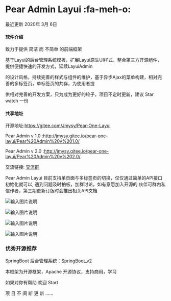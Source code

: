# Pear Admin Layui     :fa-meh-o: 

最近更新 2020年 3月 6日  
 

#### 软件介绍

致力于提供 简洁 而 不简单 的前端框架

基于Layui的后台管理系统模板，扩展Layui原生UI样式，整合第三方开源组件，提供便捷快速的开发方式，延续LayuiAdmin

的设计风格，持续完善的样式与组件的维护，基于异步Ajax的菜单构建，相对完善的多标签页，单标签页的共存，为使用者提

供相对完善的开发方案，只为成为更好的轮子，项目不定时更新，建议 Star watch 一份

#### 共享地址

开源地址:https://gitee.com/Jmysy/Pear-One-Layui

Pear Admin v 1.0 :http://jmysy.gitee.io/pear-one-layui/Pear%20Admin%20v%201.0/

Pear Admin v 2.0 :http://jmysy.gitee.io/pear-one-layui/Pear%20Admin%20v%202.0/

交流链接: [交流群](https://jq.qq.com/?_wv=1027&k=5OdSmve)

Pear Admin Layui 目前支持单页面与多标签页的切换，仅仅通过简单的API接口初始化就可以, 遇到问题及时拍板，加群讨论，如有意愿加入开源的
伙伴可群内私信作者，第三期更新订版时会推出相关API文档

![输入图片说明](https://images.gitee.com/uploads/images/2020/0217/161541_614d4797_4835367.png "JOBEZCP@%WOC4}B7RKEVQRO.png")

![输入图片说明](https://images.gitee.com/uploads/images/2020/0217/161551_61854cd5_4835367.png "K_[4YON[[TXT{6RGAEGGV3E.png")

![输入图片说明](https://images.gitee.com/uploads/images/2020/0217/161610_af1360fb_4835367.png "N0E}6VD1HH0C4UETP07QSF5.png")

![输入图片说明](https://images.gitee.com/uploads/images/2020/0217/161626_c20fab08_4835367.png "_RH)_TZ$BNINQ}9081FF54V.png")

### 优秀开源推荐

SpringBoot 后台管理系统：[SpringBoot_v2](http://gitee.com/bdj/SpringBoot_v2)


本框架为开源框架，Apache 开源协议，支持商用，学习

如果对你有帮助 欢迎 Start

项 目 不 间 断 更 新 ......


